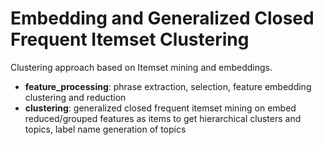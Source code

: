 # Embedding and Generalized Closed Frequent Itemset Clustering

Clustering approach based on Itemset mining and embeddings.
- **feature_processing**: phrase extraction, selection, feature embedding clustering and reduction
- **clustering**: generalized closed frequent itemset mining on embed reduced/grouped features as items to get hierarchical clusters and topics, label name generation of topics
